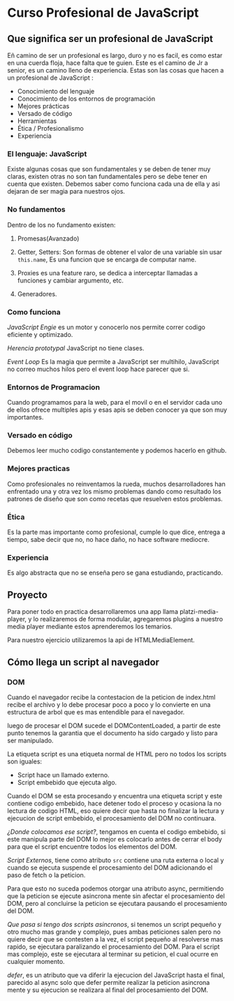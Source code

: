 # **Curso Profesional de JavaScript**

## **Que significa ser un profesional de JavaScript**

Eñ camino de ser un profesional es largo, duro y no es facil, es como estar en una cuerda floja, hace falta que te guien. Este es el camino de Jr a senior, es un camino lleno de experiencia. Estas son las cosas que hacen a un profesional de JavaScript :

- Conocimiento del lenguaje
- Conocimiento de los entornos de programación
- Mejores prácticas
- Versado de código
- Herramientas
- Ética / Profesionalismo
- Experiencia

### **El lenguaje: JavaScript**

Existe algunas cosas que son fundamentales y se deben de tener muy claras, existen otras no son tan fundamentales pero se debe tener en cuenta que existen. Debemos saber como funciona cada una de ella y asi dejaran de ser magia para nuestros ojos.

### **No fundamentos**

Dentro de los no fundamento existen:

1. Promesas(Avanzado)

2. Getter, Setters: Son formas de obtener el valor de una variable sin usar `this.name`, Es una funcion que se encarga de computar name.

3. Proxies es una feature raro, se dedica a interceptar llamadas a funciones y cambiar argumento, etc.

4. Generadores.

### **Como funciona**

_JavaScript Engie_ es un motor y conocerlo nos permite correr codigo eficiente y optimizado.

_Herencia prototypal_ JavaScript no tiene clases.

_Event Loop_ Es la magia que permite a JavaScript ser multihilo, JavaScript no correo muchos hilos pero el event loop hace parecer que si.

### **Entornos de Programacion**

Cuando programamos para la web, para el movil o en el servidor cada uno de ellos ofrece multiples apis y esas apis se deben conocer ya que son muy importantes.

### **Versado en código**

Debemos leer mucho codigo constantemente y podemos hacerlo en github.

### **Mejores practicas**

Como profesionales no reinventamos la rueda, muchos desarrolladores han enfrentado una y otra vez los mismo problemas dando como resultado los patrones de diseño que son como recetas que resuelven estos problemas.

### **Ética**

Es la parte mas importante como profesional, cumple lo que dice, entrega a tiempo, sabe decir que no, no hace daño, no hace software mediocre.

### **Experiencia**

Es algo abstracta que no se enseña pero se gana estudiando, practicando.

## **Proyecto**

Para poner todo en practica desarrollaremos una app llama platzi-media-player, y lo realizaremos de forma modular, agregaremos plugins a nuestro media player mediante estos aprenderemos los temarios.

Para nuestro ejercicio utilizaremos la api de HTMLMediaElement.

## **Cómo llega un script al navegador**

### **DOM**

Cuando el navegador recibe la contestacion de la peticion de index.html recibe el archivo y lo debe procesar poco a poco y lo convierte en una estructura de arbol que es mas entendible para el navegador.

luego de procesar el DOM sucede el DOMContentLoaded, a partir de este punto tenemos la garantia que el documento ha sido cargado y listo para ser manipulado.

La etiqueta script es una etiqueta normal de HTML pero no todos los scripts son iguales:

- Script hace un llamado externo.
- Script embebido que ejecuta algo.

Cuando el DOM se esta procesando y encuentra una etiqueta script y este contiene codigo embebido, hace detener todo el proceso y ocasiona la no lectura de codigo HTML, eso quiere decir que hasta no finalizar la lectura y ejecucion de script embebido, el procesamiento del DOM no continuara.

_¿Donde colocamos ese script?_, tengamos en cuenta el codigo embebido, si este manipula parte del DOM lo mejor es colocarlo antes de cerrar el body para que el script encuentre todos los elementos del DOM.

_Script Externos_, tiene como atributo `src` contiene una ruta externa o local y cuando se ejecuta suspende el procesamiento del DOM adicionando el paso de fetch o la peticion.

Para que esto no suceda podemos otorgar una atributo async, permitiendo que la peticion se ejecute asincrona mente sin afectar el procesamiento del DOM, pero al concluirse la peticion se ejecutara pausando el procesamiento del DOM.

_Que pasa si tengo dos scripts asincronos_, si tenemos un script pequeño y otro mucho mas grande y complejo, pues ambas peticiones salen pero no quiere decir que se contesten a la vez, el script pequeño al resolverse mas rapido, se ejecutara paralizando el procesamiento del DOM. Para el script mas complejo, este se ejecutara al terminar su peticion, el cual ocurre en cualquier momento.

_defer_, es un atributo que va diferir la ejecucion del JavaScript hasta el final, parecido al async solo que defer permite realizar la peticion asincrona mente y su ejecucion se realizara al final del procesamiento del DOM.
